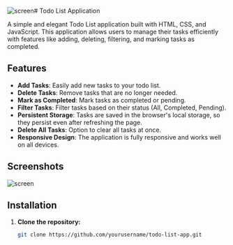 ![screen](https://github.com/SaurabhKP28/To-do-List/assets/104314402/ba50c00e-5d2a-48ff-a4da-052c716c2346)# Todo List Application

A simple and elegant Todo List application built with HTML, CSS, and JavaScript. This application allows users to manage their tasks efficiently with features like adding, deleting, filtering, and marking tasks as completed.

## Features

- **Add Tasks**: Easily add new tasks to your todo list.
- **Delete Tasks**: Remove tasks that are no longer needed.
- **Mark as Completed**: Mark tasks as completed or pending.
- **Filter Tasks**: Filter tasks based on their status (All, Completed, Pending).
- **Persistent Storage**: Tasks are saved in the browser's local storage, so they persist even after refreshing the page.
- **Delete All Tasks**: Option to clear all tasks at once.
- **Responsive Design**: The application is fully responsive and works well on all devices.

## Screenshots

![screen](https://github.com/SaurabhKP28/To-do-List/assets/104314402/1c9224eb-784a-4747-83e7-2b324e48b333)

## Installation

1. **Clone the repository:**
   ```sh
   git clone https://github.com/yourusername/todo-list-app.git
